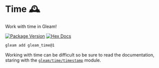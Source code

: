 # Time 🕰️

Work with time in Gleam!

[![Package Version](https://img.shields.io/hexpm/v/gleam_time)](https://hex.pm/packages/gleam_time)
[![Hex Docs](https://img.shields.io/badge/hex-docs-ffaff3)](https://hexdocs.pm/gleam_time/)

```sh
gleam add gleam_time@1
```

Working with time can be difficult so be sure to read the documentation,
staring with the [`gleam/time/timestamp`][timestamp] module.

[timestamp]: https://hexdocs.pm/gleam_time/gleam/time/timestamp.html
